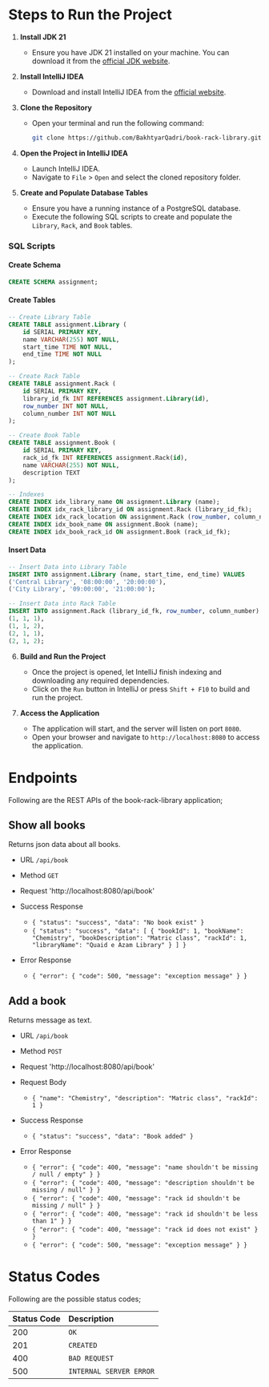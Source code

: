 # Steps to Run the Project

1. **Install JDK 21**
   - Ensure you have JDK 21 installed on your machine. You can download it from the [official JDK website](https://www.oracle.com/java/technologies/javase/jdk21-archive-downloads.html).

2. **Install IntelliJ IDEA**
   - Download and install IntelliJ IDEA from the [official website](https://www.jetbrains.com/idea/download/).

3. **Clone the Repository**
   - Open your terminal and run the following command:
     ```sh
     git clone https://github.com/BakhtyarQadri/book-rack-library.git
     ```

4. **Open the Project in IntelliJ IDEA**
   - Launch IntelliJ IDEA.
   - Navigate to `File` > `Open` and select the cloned repository folder.
  
5. **Create and Populate Database Tables**
   - Ensure you have a running instance of a PostgreSQL database.
   - Execute the following SQL scripts to create and populate the `Library`, `Rack`, and `Book` tables.

### SQL Scripts

#### Create Schema
```sql
CREATE SCHEMA assignment;
```

#### Create Tables
```sql
-- Create Library Table
CREATE TABLE assignment.Library (
    id SERIAL PRIMARY KEY,
    name VARCHAR(255) NOT NULL,
    start_time TIME NOT NULL,
    end_time TIME NOT NULL
);

-- Create Rack Table
CREATE TABLE assignment.Rack (
    id SERIAL PRIMARY KEY,
    library_id_fk INT REFERENCES assignment.Library(id),
    row_number INT NOT NULL,
    column_number INT NOT NULL
);

-- Create Book Table
CREATE TABLE assignment.Book (
    id SERIAL PRIMARY KEY,
    rack_id_fk INT REFERENCES assignment.Rack(id),
    name VARCHAR(255) NOT NULL,
    description TEXT
);

-- Indexes
CREATE INDEX idx_library_name ON assignment.Library (name);
CREATE INDEX idx_rack_library_id ON assignment.Rack (library_id_fk);
CREATE INDEX idx_rack_location ON assignment.Rack (row_number, column_number);
CREATE INDEX idx_book_name ON assignment.Book (name);
CREATE INDEX idx_book_rack_id ON assignment.Book (rack_id_fk);
```
#### Insert Data
```sql
-- Insert Data into Library Table
INSERT INTO assignment.Library (name, start_time, end_time) VALUES 
('Central Library', '08:00:00', '20:00:00'),
('City Library', '09:00:00', '21:00:00');

-- Insert Data into Rack Table
INSERT INTO assignment.Rack (library_id_fk, row_number, column_number) VALUES 
(1, 1, 1),
(1, 1, 2),
(2, 1, 1),
(2, 1, 2);
```
   
6. **Build and Run the Project**
   - Once the project is opened, let IntelliJ finish indexing and downloading any required dependencies.
   - Click on the `Run` button in IntelliJ or press `Shift + F10` to build and run the project.

7. **Access the Application**
   - The application will start, and the server will listen on port `8080`.
   - Open your browser and navigate to `http://localhost:8080` to access the application.

# Endpoints
Following are the REST APIs of the book-rack-library application;

## Show all books
Returns json data about all books.

- URL `/api/book` <br>

- Method `GET` <br>

- Request 'http://localhost:8080/api/book' <br>

- Success Response
  - `{ "status": "success", "data": "No book exist" }` <br>
  - `{ "status": "success", "data": [ { "bookId": 1, "bookName": "Chemistry", "bookDescription": "Matric class", "rackId": 1, "libraryName": "Quaid e Azam Library" } ] }` <br>

- Error Response
  - `{ "error": { "code": 500, "message": "exception message" } }` <br>

## Add a book
Returns message as text.

- URL `/api/book` <br>

- Method `POST` <br>

- Request 'http://localhost:8080/api/book' <br>

- Request Body
  - `{ "name": "Chemistry", "description": "Matric class", "rackId": 1 }`

- Success Response
  - `{ "status": "success", "data": "Book added" }`

- Error Response
  - `{ "error": { "code": 400, "message": "name shouldn't be missing / null / empty" } }` <br>
  - `{ "error": { "code": 400, "message": "description shouldn't be missing / null" } }` <br>
  - `{ "error": { "code": 400, "message": "rack id shouldn't be missing / null" } }` <br>
  - `{ "error": { "code": 400, "message": "rack id shouldn't be less than 1" } }` <br>
  - `{ "error": { "code": 400, "message": "rack id does not exist" } }` <br>
  - `{ "error": { "code": 500, "message": "exception message" } }` <br>

# Status Codes

Following are the possible status codes;

| Status Code | Description |
| :--- | :--- |
| 200 | `OK` |
| 201 | `CREATED` |
| 400 | `BAD REQUEST` |
| 500 | `INTERNAL SERVER ERROR` |
